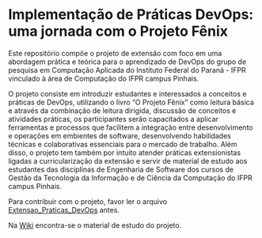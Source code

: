 # Implementação de Práticas DevOps: uma jornada com o Projeto Fênix

Este repositório compõe o projeto de extensão com foco em uma abordagem prática e teórica para o aprendizado de DevOps do grupo de pesquisa em Computação Aplicada do Instituto Federal do Paraná - IFPR vinculado à área de Computação do IFPR campus Pinhais. 

O projeto consiste em introduzir estudantes e interessados a conceitos e práticas de DevOps, utilizando o livro “O Projeto Fênix” como leitura básica e através da combinação de leitura dirigida, discussão de conceitos e atividades práticas, os participantes serão capacitados a aplicar ferramentas e processos que facilitem a integração entre desenvolvimento e operações em embientes de software, desenvolvendo habilidades técnicas e colaborativas essenciais para o mercado de trabalho. Além disso, o projeto tem também por intuito atender práticas extensionistas ligadas a curricularização da extensão e servir de material de estudo aos estudantes das disciplinas de Engenharia de Software dos cursos de Gestão da Tecnologia da Informação e de Ciência da Computação do IFPR campus Pinhais. 

Para contribuir com o projeto, favor ler o arquivo [Extensao_Praticas_DevOps](https://github.com/lauriana/Praticas-DevOps/blob/main/Extensao_Praticas_DevOps.pdf) antes.

Na [Wiki](https://github.com/lauriana/Praticas-DevOps/wiki) encontra-se o material de estudo do projeto.
